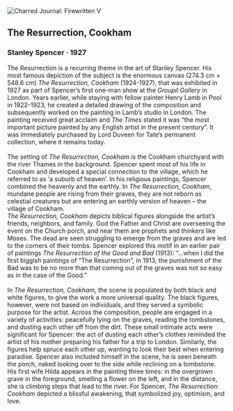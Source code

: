<div class="artwork-of-the-day">
  <div class="container">
    <div class="img-wrapper">
      <img
        src="https://uploads1.wikiart.org/00302/images/stanley-spencer/n04239-10.jpg!Large.jpg"
        alt="Charred Journal: Firewritten V" />
    </div>
    <div class="artwork-detail">
      <div class="artwork-origin"> 
        <h2 class="artwork-name">The Resurrection, Cookham</h2>
        <h3 class="artist">
          Stanley Spencer
                    ·  1927
        </h3>
      </div>
      <p class="description">
        <span class="artwork-description-text ng-binding" ng-bind-html="viewModel.ArtworkOfTheDay.Description | unsafe">The Resurrection is a recurring theme in the art of Stanley Spencer. His most famous depiction of the subject is the enormous canvas (274.3 cm × 548.6 cm) <i>The Resurrection, Cookham</i> (1924-1927), that was exhibited in 1927 as part of Spencer’s first one-man show at the <i>Groupil Gallery</i> in London. Years earlier, while staying with fellow painter Henry Lamb in Pool in 1922-1923, he created a detailed drawing of the composition and subsequently worked on the painting in Lamb’s studio in London. The painting received great acclaim and <i>The Times</i> stated it was “the most important picture painted by any English artist in the present century”. It was immediately purchased by Lord Duveen for Tate’s permanent collection, where it remains today.<br><br>The setting of <i>The Resurrection, Cookham</i> is the Cookham churchyard with the river Thames in the background. Spencer spent most of his life in Cookham and developed a special connection to the village, which he referred to as ‘a suburb of heaven’. In his religious paintings, Spencer combined the heavenly and the earthly. In <i>The Resurrection, Cookham</i>, mundane people are rising from their graves, they are not reborn as celestial creatures but are entering an earthly version of heaven – the village of Cookham.<br><i>The Resurrection, Cookham</i> depicts biblical figures alongside the artist’s friends, neighbors, and family. God the Father and Christ are overseeing the event on the Church porch, and near them are prophets and thinkers like Moses. The dead are seen struggling to emerge from the graves and are led to the corners of their tombs. Spencer explored this motif in an earlier pair of paintings <i>The Resurrection of the Good and Bad</i> (1913): “…when I did the first biggish paintings of “The Resurrection”, in 1913, the punishment of the Bad was to be no more than that coming out of the graves was not so easy as in the case of the Good.”<br><br>In <i>The Resurrection, Cookham</i>, the scene is populated by both black and white figures, to give the work a more universal quality. The black figures, however, were not based on individuals, and they served a symbolic purpose for the artist. Across the composition, people are engaged in a variety of activities: peacefully lying on the graves, reading the tombstones, and dusting each other off from the dirt. These small intimate acts were significant for Spencer: the act of dusting each other’s clothes reminded the artist of his mother preparing his father for a trip to London. Similarly, the figures help spruce each other up, wanting to look their best when entering paradise. Spencer also included himself in the scene, he is seen beneath the porch, naked looking over to the side while reclining on a tombstone. His first wife Hilda appears in the painting three times: in the overgrown grave in the foreground, smelling a flower on the left, and in the distance, she is climbing steps that lead to the river. For Spencer, <i>The Resurrection: Cookham</i> depicted a blissful awakening, that symbolized joy, optimism, and love.</span>
                        <div class="text-shadow-container" ng-show="showShadow" style=""></div>
      </p>
    </div>
  </div>

</div>
